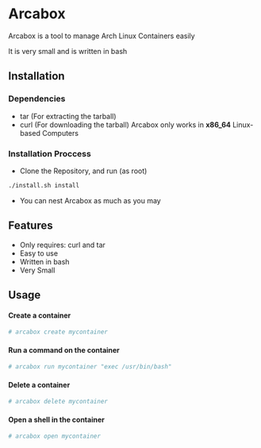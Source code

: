 
# Arcabox

Arcabox is a tool to manage Arch Linux Containers easily

It is very small and is written in bash

## Installation
### Dependencies
- tar (For extracting the tarball)
- curl (For downloading the tarball)
Arcabox only works in **x86_64** Linux-based Computers
### Installation Proccess
- Clone the Repository, and run (as root)
```bash
./install.sh install
```

- You can nest Arcabox as much as you may
## Features

- Only requires: curl and tar
- Easy to use
- Written in bash
- Very Small
## Usage
#### Create a container
```bash
# arcabox create mycontainer
```
#### Run a command on the container
```bash
# arcabox run mycontainer "exec /usr/bin/bash"
```
#### Delete a container
```bash
# arcabox delete mycontainer
```
#### Open a shell in the container
```bash
# arcabox open mycontainer
```

